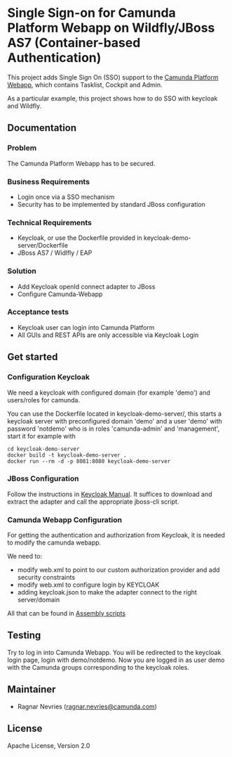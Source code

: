 # Single Sign-on for Camunda Platform Webapp on Wildfly/JBoss AS7 (Container-based Authentication)

This project adds Single Sign On (SSO) support to the [Camunda Platform Webapp](https://docs.camunda.org/manual/latest/webapps/), which contains Tasklist, Cockpit and Admin.

As a particular example, this project shows how to do SSO with keycloak and Wildfly.

## Documentation

### Problem

The Camunda Platform Webapp has to be secured.

### Business Requirements

* Login once via a SSO mechanism
* Security has to be implemented by standard JBoss configuration

### Technical Requirements

* Keycloak, or use the Dockerfile provided in keycloak-demo-server/Dockerfile
* JBoss AS7 / Widlfly / EAP

### Solution

* Add Keycloak openId connect adapter to JBoss
* Configure Camunda-Webapp

### Acceptance tests

* Keycloak user can login into Camunda Platform
* All GUIs and REST APIs are only accessible via Keycloak Login

## Get started

### Configuration Keycloak

We need a keycloak with configured domain (for example 'demo') and users/roles for camunda.

You can use the Dockerfile located in keycloak-demo-server/, this starts a keycloak server with preconfigured domain 'demo' and a user 'demo' with password 'notdemo' who is in roles 'camunda-admin' and 'management', start it for example with
```{r, engine='bash', count_lines}
cd keycloak-demo-server
docker build -t keycloak-demo-server .
docker run --rm -d -p 8081:8080 keycloak-demo-server
```

### JBoss Configuration

Follow the instructions in [Keycloak Manual](https://www.keycloak.org/docs/4.3/securing_apps/index.html#jboss-eap-wildfly-adapter).
It suffices to download and extract the adapter and call the appropriate jboss-cli script.

### Camunda Webapp Configuration
For getting the authentication and authorization from Keycloak, it is needed to modify the camunda webapp.

We need to:

- modify web.xml to point to our custom authorization provider and add security constraints
- modify web.xml to configure login by KEYCLOAK
- adding keycloak.json to make the adapter connect to the right server/domain

All that can be found in [Assembly scripts](src/assembly/)

## Testing

Try to log in into Camunda Webapp.
You will be redirected to the keycloak login page, login with demo/notdemo.
Now you are logged in as user demo with the Camunda groups corresponding to the keycloak roles.

## Maintainer

- Ragnar Nevries (ragnar.nevries@camunda.com)

## License

Apache License, Version 2.0
